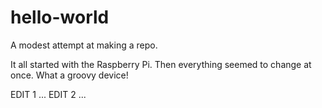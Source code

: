 # hello-world
A modest attempt at making a repo.

It all started with the Raspberry Pi.  Then everything seemed to change at once.  What a groovy device!

EDIT 1 ...
EDIT 2 ...
